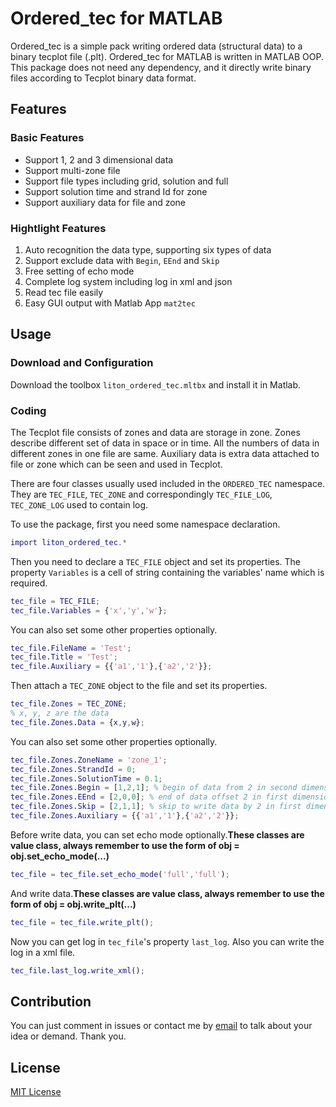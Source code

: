 # Ordered_tec for MATLAB

Ordered_tec is a simple pack writing ordered data (structural data) to a binary tecplot file (.plt). Ordered_tec for MATLAB is written in MATLAB OOP. This package does not need any dependency, and it directly write binary files according to Tecplot binary data format.

## Features

### Basic Features
* Support 1, 2 and 3 dimensional data
* Support multi-zone file
* Support file types including grid, solution and full
* Support solution time and strand Id for zone
* Support auxiliary data for file and zone

### Hightlight Features
1. Auto recognition the data type, supporting six types of data
2. Support exclude data with `Begin`, `EEnd` and `Skip`
3. Free setting of echo mode
4. Complete log system including log in xml and json
5. Read tec file easily
6. Easy GUI output with Matlab App `mat2tec`

## Usage

### Download and Configuration
Download the toolbox `liton_ordered_tec.mltbx` and install it in Matlab.

### Coding
The Tecplot file consists of zones and data are storage in zone. Zones describe different set of data in space or in time. All the numbers of data in different zones in one file are same. Auxiliary data is extra data attached to file or zone which can be seen and used in Tecplot.

There are four classes usually used included in the `ORDERED_TEC` namespace. They are `TEC_FILE`, `TEC_ZONE` and correspondingly `TEC_FILE_LOG`, `TEC_ZONE_LOG` used to contain log.

To use the package, first you need some  namespace declaration.
```matlab
import liton_ordered_tec.*
```

Then you need to declare a `TEC_FILE` object and set its properties. The property `Variables` is a cell of string containing the variables' name which is required.
```matlab
tec_file = TEC_FILE;
tec_file.Variables = {'x','y','w'};
```
You can also set some other properties optionally.
```matlab
tec_file.FileName = 'Test';
tec_file.Title = 'Test';
tec_file.Auxiliary = {{'a1','1'},{'a2','2'}};
```

Then attach a `TEC_ZONE` object to the file and set its properties.
```matlab
tec_file.Zones = TEC_ZONE;
% x, y, z are the data
tec_file.Zones.Data = {x,y,w};
```

You can also set some other properties optionally.
```matlab
tec_file.Zones.ZoneName = 'zone_1';
tec_file.Zones.StrandId = 0;
tec_file.Zones.SolutionTime = 0.1;
tec_file.Zones.Begin = [1,2,1]; % begin of data from 2 in second dimension
tec_file.Zones.EEnd = [2,0,0]; % end of data offset 2 in first dimension
tec_file.Zones.Skip = [2,1,1]; % skip to write data by 2 in first dimension
tec_file.Zones.Auxiliary = {{'a1','1'},{'a2','2'}};
```

Before write data, you can set echo mode optionally.**These classes are value class, always remember to use the form of obj = obj.set_echo_mode(...)**
```matlab
tec_file = tec_file.set_echo_mode('full','full');
```

And write data.**These classes are value class, always remember to use the form of obj = obj.write_plt(...)**
```matlab
tec_file = tec_file.write_plt();
```

Now you can get log in `tec_file`'s property `last_log`. Also you can write the log in a xml file.
```matlab
tec_file.last_log.write_xml();
```

## Contribution
You can just comment in issues or contact me by [email](mailto:luan_ming_yi@126.com) to talk about your idea or demand. Thank you.

## License
[MIT License](https://opensource.org/licenses/MIT)
